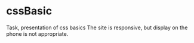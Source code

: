 # cssBasic
Task, presentation of css basics
The site is responsive, but display on the phone is not appropriate.
